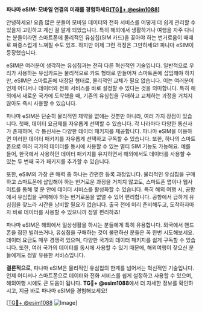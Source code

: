**파나마 eSIM: 모바일 연결의 미래를 경험하세요[[TG💪+ @esim1088](https://t.me/s/esim1088)]**

안녕하세요! 요즘 많은 분들이 모바일 데이터와 전화 서비스를 어떻게 더 쉽게 관리할 수 있을지 고민하고 계신 걸 알게 되었습니다. 특히 해외에서 생활하거나 여행을 자주 다니는 분들이라면 스마트폰에 물리적인 유심칩(SIM 카드)을 꽂아야 하는 번거로움이 때때로 짜증스럽게 느껴질 수도 있죠. 하지만 이제 그런 걱정은 그만하세요! 파나마 eSIM이 등장했습니다.

eSIM은 여러분이 생각하는 유심칩과는 전혀 다른 혁신적인 기술입니다. 일반적으로 우리가 사용하는 유심카드는 물리적으로 카드 형태로 만들어져 스마트폰에 삽입해야 하지만, eSIM은 스마트폰에 내장된 형태로, 물리적인 교체가 필요 없습니다. 이는 여러분이 언제 어디서나 데이터와 전화 서비스를 바로 설정할 수 있다는 것을 의미합니다. 특히 해외에서 새로운 국가에 도착했을 때, 기존의 유심칩을 구매하고 교체하는 과정을 거치지 않아도 즉시 사용할 수 있습니다.

파나마 eSIM은 단순히 물리적인 제약을 없애는 것뿐만 아니라, 여러 가지 장점이 있습니다. 첫째, 데이터 요금제를 자유롭게 선택할 수 있습니다. 각 나라마다 다양한 통신사가 존재하며, 각 통신사는 다양한 데이터 패키지를 제공합니다. 파나마 eSIM을 이용하면 이러한 데이터 패키지를 자유롭게 선택하고 구독할 수 있습니다. 또한, 하나의 스마트폰으로 여러 국가의 데이터를 동시에 사용할 수 있는 멀티 SIM 기능도 가능해요. 예를 들어, 한국에서 사용하던 데이터 패키지를 유지하면서 해외에서도 데이터를 사용할 수 있는 두 번째 국가 패키지를 추가할 수 있습니다.

또한, eSIM의 가장 큰 매력 중 하나는 간편한 등록 과정입니다. 물리적인 유심칩을 구매하고 스마트폰에 삽입해야 하는 번거로운 과정을 거치지 않고도, 스마트폰 앱이나 웹사이트를 통해 몇 분 안에 데이터 서비스를 활성화할 수 있습니다. 특히 해외 여행 시, 공항에서 유심칩을 구매해야 하는 번거로움을 없앨 수 있어 편리합니다. 공항에서 급하게 유심칩을 찾느라 시간을 낭비할 필요가 없습니다. 출국 전에 미리 준비해두고, 도착하자마자 바로 데이터를 사용할 수 있으니까 정말 편리하죠!

파나마 eSIM은 해외에서 일상생활을 하시는 분들에게 특히 유용합니다. 외국에서 핸드폰을 잠깐 빌려쓰거나, 유심칩을 구매하는 것이 불편하신 분들은 꼭 한번 시도해보세요. 데이터 요금도 매우 경쟁력 있으며, 다양한 국가의 데이터 패키지를 쉽게 구독할 수 있습니다. 또한, 여러 국가의 데이터를 동시에 사용할 수 있기 때문에, 해외여행이 잦으신 분들에게도 정말 유용한 서비스입니다.

**결론적으로**, 파나마 eSIM은 물리적인 유심칩의 한계를 넘어서는 혁신적인 기술입니다. 언제 어디서나 스마트폰으로 데이터와 전화 서비스를 쉽게 설정하고 사용할 수 있으며, 해외여행 시에도 큰 도움이 됩니다. **TG💪+ @esim1088**에서 더 자세한 정보를 확인하시고, 지금 바로 파나마 eSIM을 경험해보세요!

[[TG💪+ @esim1088](https://t.me/s/esim1088) ![Image](https://i.postimg.cc/Y0z9fWf4/image.png)]